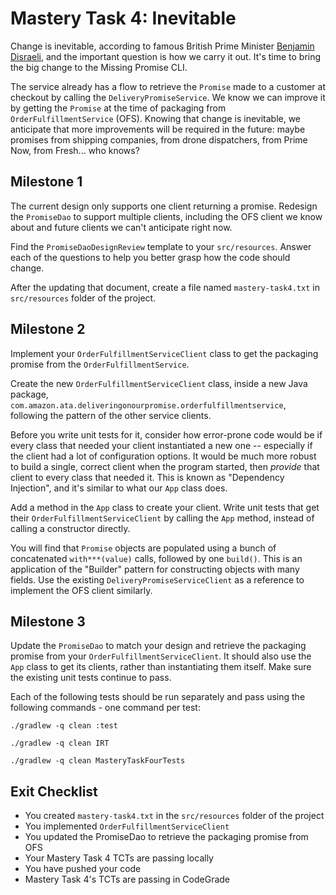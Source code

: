 Mastery Task 4: Inevitable
=

Change is inevitable, according to famous British Prime Minister [Benjamin Disraeli](https://en.wikipedia.org/wiki/Benjamin_Disraeli), and the important question is how we carry it out. It's time to bring the big change to the Missing Promise CLI.

The service already has a flow to retrieve the `Promise` made to a customer at checkout by calling the `DeliveryPromiseService`. We know we can improve it by getting the `Promise` at the time of packaging from `OrderFulfillmentService` (OFS). Knowing that change is inevitable, we anticipate that more improvements will be required in the future: maybe promises from shipping companies, from drone dispatchers, from Prime Now, from Fresh... who knows?

Milestone 1
-----------

The current design only supports one client returning a promise. Redesign the `PromiseDao` to support multiple clients, including the OFS client we know about and future clients we can't anticipate right now.

Find the `PromiseDaoDesignReview` template to your `src/resources`. Answer each of the questions to help you better grasp how the code should change. 

After the updating that document, create a file named `mastery-task4.txt` in `src/resources` folder of the project.

Milestone 2
-----------

Implement your `OrderFulfillmentServiceClient` class to get the packaging promise from the `OrderFulfillmentService`.

Create the new `OrderFulfillmentServiceClient` class, inside a new Java package, `com.amazon.ata.deliveringonourpromise.orderfulfillmentservice`, following the pattern of the other service clients.

Before you write unit tests for it, consider how error-prone code would be if every class that needed your client instantiated a new one -- especially if the client had a lot of configuration options. It would be much more robust to build a single, correct client when the program started, then _provide_ that client to every class that needed it. This is known as "Dependency Injection", and it's similar to what our `App` class does.

Add a method in the `App` class to create your client. Write unit tests that get their `OrderFulfillmentServiceClient` by calling the `App` method, instead of calling a constructor directly.

You will find that `Promise` objects are populated using a bunch of concatenated `with***(value)` calls, followed by one `build()`. This is an application of the "Builder" pattern for constructing objects with many fields. Use the existing `DeliveryPromiseServiceClient` as a reference to implement the OFS client similarly.

Milestone 3
-----------

Update the `PromiseDao` to match your design and retrieve the packaging promise from your `OrderFulfillmentServiceClient`. It should also use the `App` class to get its clients, rather than instantiating them itself. Make sure the existing unit tests continue to pass.

Each of the following tests should be run separately and pass using the following commands - one command per test:

  
```
./gradlew -q clean :test

./gradlew -q clean IRT

./gradlew -q clean MasteryTaskFourTests
```

Exit Checklist
--------------

*   You created `mastery-task4.txt` in the `src/resources` folder of the project
*   You implemented `OrderFulfillmentServiceClient`
*   You updated the PromiseDao to retrieve the packaging promise from OFS
*   Your Mastery Task 4 TCTs are passing locally
*   You have pushed your code
*   Mastery Task 4's TCTs are passing in CodeGrade
